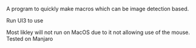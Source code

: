 A program to quickly make macros which can be image detection based.

Run UI3 to use

Most likley will not run on MacOS due to it not allowing use of the mouse. Tested on Manjaro
